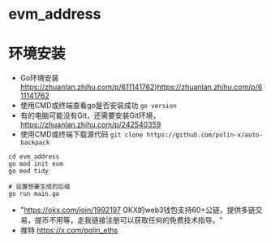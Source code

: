 # evm_address


# 环境安装
- Go环境安装 https://zhuanlan.zhihu.com/p/611141762)https://zhuanlan.zhihu.com/p/611141762
- 使用CMD或终端查看go是否安装成功 `go version`
- 有的电脑可能没有Git，还需要安装Git环境，https://zhuanlan.zhihu.com/p/242540359
- 使用CMD或终端下载源代码 `git clone https://github.com/polin-x/auto-backpack`


``` 
cd evm_address
go mod init evm
go mod tidy

# 设置想要生成的后缀
go run main.go

```

- "https://okx.com/join/1992197 OKX的web3钱包支持60+公链，提供多链交易，提币不用等，走我链接注册可以获取任何的免费技术指导。"
- 推特 https://x.com/polin_eths

